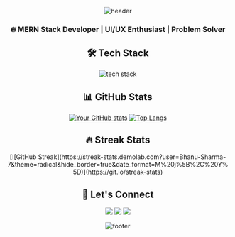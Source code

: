 <div align="center">

<!-- Animated Header -->
![header](https://capsule-render.vercel.app/api?type=waving&color=0:FFD700,100:FF8C00&height=200&section=header&text=BHANU%20SHARMA&fontSize=50&fontColor=fff&animation=fadeIn)

<!-- Short Intro -->
<h3> 🔥 MERN Stack Developer | UI/UX Enthusiast | Problem Solver </h3>

<!-- Tech Stack -->
<h2>🛠️ Tech Stack</h2>
<p>
  <img src="https://skillicons.dev/icons?i=react,nodejs,mongodb,express,js,ts,python,html,css,tailwind,figma,git,github,vscode&perline=7" alt="tech stack" />
</p>

<!-- Stats -->
<h2>📊 GitHub Stats</h2>

[![Your GitHub stats](https://github-readme-stats.vercel.app/api?username=Bhanu-Sharma-7&show_icons=true&theme=radical&hide_border=true)](https://github.com/Bhanu-Sharma-7)
[![Top Langs](https://github-readme-stats.vercel.app/api/top-langs/?username=Bhanu-Sharma-7&layout=compact&theme=radical&hide_border=true)](https://github.com/Bhanu-Sharma-7)

<!-- Streak -->
<h2>🔥 Streak Stats</h2>
[![GitHub Streak](https://streak-stats.demolab.com?user=Bhanu-Sharma-7&theme=radical&hide_border=true&date_format=M%20j%5B%2C%20Y%5D)](https://git.io/streak-stats)

<!-- Connect -->
<h2>🤝 Let's Connect</h2>
<p>
  <a href="mailto:bhanusharma14581@gmail.com"><img src="https://img.shields.io/badge/Gmail-D14836?style=for-the-badge&logo=gmail&logoColor=white" /></a>
  <a href="https://linkedin.com/in/bhanu-sharma-dev"><img src="https://img.shields.io/badge/LinkedIn-0077B5?style=for-the-badge&logo=linkedin&logoColor=white" /></a>
  <a href="https://twitter.com/yourhandle"><img src="https://img.shields.io/badge/Twitter-1DA1F2?style=for-the-badge&logo=twitter&logoColor=white" /></a>
</p>

<!-- Footer -->
![footer](https://capsule-render.vercel.app/api?type=waving&color=0:FFD700,100:FF8C00&height=150&section=footer&fontSize=50&fontColor=fff)
</div>
